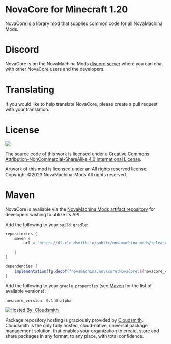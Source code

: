 [//]: # (<p align="center">)

[//]: # (    <a href="https://www.curseforge.com/minecraft/mc-mods/ex-nihilo-sequentia"><img src="https://cf.way2muchnoise.eu/full_400012_downloads.svg" /></a>)

[//]: # (    <a href="https://www.curseforge.com/minecraft/mc-mods/ex-nihilo-sequentia"><img src="https://cf.way2muchnoise.eu/versions/400012.svg" /></a>)

[//]: # (    <a href="https://github.com/NovaMachina-Mods/ExNihiloSequentia/blob/1.19/LICENSE"><img alt="GitHub license" src="https://img.shields.io/badge/license-CC%20BY--NC--SA%204.0-brightgreen"></a>)

[//]: # (    <a href="https://github.com/NovaMachina-Mods/ExNihiloSequentia/issues"><img alt="GitHub issues" src="https://img.shields.io/github/issues/NovaMachina-Mods/ExNihiloSequentia"></a>)

[//]: # (    <a href="https://github.com/NovaMachina-Mods/ExNihiloSequentia/stargazers"><img alt="GitHub stars" src="https://img.shields.io/github/stars/NovaMachina-Mods/ExNihiloSequentia"></a>)

[//]: # (</p>)

# NovaCore for Minecraft 1.20

NovaCore is a library mod that supplies common code for all NovaMachina Mods.

# Discord

NovaCore is on the NovaMachina Mods [discord server](https://discord.gg/CJyAkuw) where you can chat with other NovaCore users and the developers.

# Translating

If you would like to help translate NovaCore, please create a pull request with your translation.

# License

[![](https://i.creativecommons.org/l/by-nc-sa/4.0/88x31.png)](http://creativecommons.org/licenses/by-nc-sa/4.0/)

The source code of this work is licensed under a [Creative Commons Attribution-NonCommercial-ShareAlike 4.0 International License](http://creativecommons.org/licenses/by-nc-sa/4.0/).

Artwork of this mod is licensed under an All rights reserved license: Copyright &copy;2023 NovaMachina-Mods All rights reserved.

# Maven

NovaCore is avaliable via the [NovaMachina Mods artifact repository](https://cloudsmith.io/~novamachina-mods/repos/release/packages/) for developers wishing to utilize its API.

Add the following to your `build.gradle`:

```groovy
repositories {
    maven {
        url = "https://dl.cloudsmith.io/public/novamachina-mods/release/maven/"

    }
}

dependencies {
    implementation(fg.deobf("novamachina.novacore:NovaCore:${novacore_version}"))
}
```

Add the following to your `gradle.properties` (see [Maven](https://cloudsmith.io/~novamachina-mods/repos/release/packages/) for the list of available versions):

```properties
novacore_version: 0.1.0-alpha
```

[![Hosted By: Cloudsmith](https://img.shields.io/badge/OSS%20hosting%20by-cloudsmith-blue?logo=cloudsmith&style=for-the-badge)](https://cloudsmith.com)

Package repository hosting is graciously provided by  [Cloudsmith](https://cloudsmith.com).
Cloudsmith is the only fully hosted, cloud-native, universal package management solution, that
enables your organization to create, store and share packages in any format, to any place, with total
confidence.
